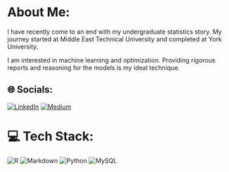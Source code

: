 #  About Me:
I have recently come to an end with my undergraduate statistics story. My journey started at Middle East Technical University and completed at York University. 

I am interested in machine learning and optimization. Providing rigorous reports and reasoning for the models is my ideal technique.   


## 🌐 Socials:
[![LinkedIn](https://img.shields.io/badge/LinkedIn-%230077B5.svg?logo=linkedin&logoColor=white)](https://www.linkedin.com/in/furkan-berk-dan%C4%B1%C5%9Fman-b0a504234/) 
[![Medium](https://img.shields.io/badge/Medium-12100E?style=for-the-badge&logo=medium&logoColor=white)](https://medium.com/@furkandanisman)
# 💻 Tech Stack:
![R](https://img.shields.io/badge/r-%23276DC3.svg?style=for-the-badge&logo=r&logoColor=white) ![Markdown](https://img.shields.io/badge/markdown-%23000000.svg?style=for-the-badge&logo=markdown&logoColor=white) ![Python](https://img.shields.io/badge/python-3670A0?style=for-the-badge&logo=python&logoColor=ffdd54) ![MySQL](https://img.shields.io/badge/mysql-%2300f.svg?style=for-the-badge&logo=mysql&logoColor=white)

